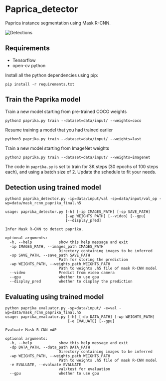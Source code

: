 # Paprica_detector
Paprica instance segmentation  using  Mask R-CNN.

![Detections](/extras/detections.gif)


## Requirements

* Tensorflow 
* open-cv python

Install all the python dependencies using pip:

`pip install -r requirements.txt`


## Train the Paprika model

Train a new model starting from pre-trained COCO weights
```
python3 paprika.py train --dataset=data/input/ --weights=coco
```

Resume training a model that you had trained earlier
```
python3 paprika.py train --dataset=data/input/ --weights=last
```

Train a new model starting from ImageNet weights
```
python3 paprika.py train --dataset=data/input/ --weights=imagenet
```

The code in `paprika.py` is set to train for 3K steps (30 epochs of 100 steps each), and using a batch size of 2. 
Update the schedule to fit your needs.


## Detection using trained model
```
python3 paprika_detector.py -ip=data/input/val -sp=data/input/val_op -wp=data/mask_rcnn_paprika_final.h5

usage: paprika_detector.py [-h] [-ip IMAGES_PATH] [-sp SAVE_PATH]
                           [-wp WEIGHTS_PATH] [--video] [--gpu]
                           [--display_pred]

Infer Mask R-CNN to detect paprika.

optional arguments:
  -h, --help            show this help message and exit
  -ip IMAGES_PATH, --images_path IMAGES_PATH
                        Directory containing images to be inferred
  -sp SAVE_PATH, --save_path SAVE_PATH
                        Path for storing the prediction
  -wp WEIGHTS_PATH, --weights_path WEIGHTS_PATH
                        Path to weights .h5 file of mask R-CNN model
  --video               Predict from video camera
  --gpu                 whether to use gpu
  --display_pred        whether to display the prediction
  ```
  
  
## Evaluating using trained model
```
python paprika_evaluator.py -sp=data/input/ -e=val -wp=data/mask_rcnn_paprika_final.h5
usage: paprika_evaluator.py [-h] [-dp DATA_PATH] [-wp WEIGHTS_PATH]
                            [-e EVALUATE] [--gpu]

Evaluate Mask R-CNN mAP

optional arguments:
  -h, --help            show this help message and exit
  -dp DATA_PATH, --data_path DATA_PATH
                        Directory containing images to be inferred
  -wp WEIGHTS_PATH, --weights_path WEIGHTS_PATH
                        Path to weights .h5 file of mask R-CNN model
  -e EVALUATE, --evaluate EVALUATE
                        val/test for evaluation
  --gpu                 whether to use gpu
  ```

